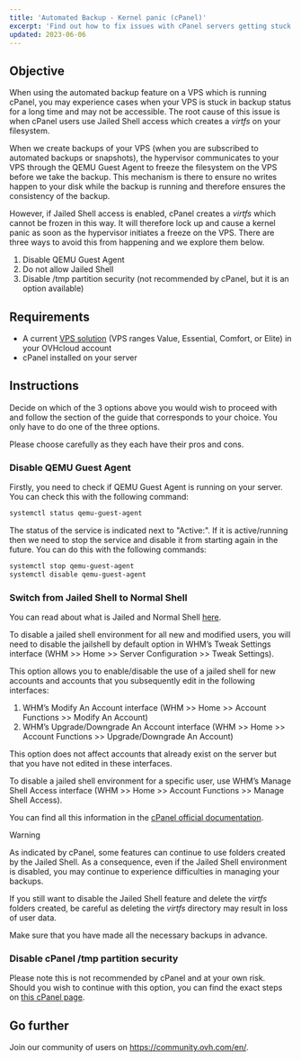 ```yaml
---
title: 'Automated Backup - Kernel panic (cPanel)'
excerpt: 'Find out how to fix issues with cPanel servers getting stuck during OVHcloud automated backup'
updated: 2023-06-06
---
```



## Objective

When using the automated backup feature on a VPS which is running cPanel, you may experience cases when your VPS is stuck in backup status for a long time and may not be accessible. The root cause of this issue is when cPanel users use Jailed Shell access which creates a *virtfs* on your filesystem.

When we create backups of your VPS (when you are subscribed to automated backups or snapshots), the hypervisor communicates to your VPS through the QEMU Guest Agent to freeze the filesystem on the VPS before we take the backup. This mechanism is there to ensure no writes happen to your disk while the backup is running and therefore ensures the consistency of the backup.

However, if Jailed Shell access is enabled, cPanel creates a *virtfs* which cannot be frozen in this way. It will therefore lock up and cause a kernel panic as soon as the hypervisor initiates a freeze on the VPS. There are three ways to avoid this from happening and we explore them below.

1. Disable QEMU Guest Agent
2. Do not allow Jailed Shell
3. Disable /tmp partition security (not recommended by cPanel, but it is an option available)

## Requirements

- A current [VPS solution](https://www.ovhcloud.com/en-au/vps/) (VPS ranges Value, Essential, Comfort, or Elite) in your OVHcloud account
- cPanel installed on your server

## Instructions

Decide on which of the 3 options above you would wish to proceed with and follow the section of the guide that corresponds to your choice. You only have to do one of the three options.

Please choose carefully as they each have their pros and cons.

### Disable QEMU Guest Agent

Firstly, you need to check if QEMU Guest Agent is running on your server. You can check this with the following command:

```bash
systemctl status qemu-guest-agent
```

The status of the service is indicated next to "Active:". If it is active/running then we need to stop the service and disable it from starting again in the future. You can do this with the following commands:

```bash
systemctl stop qemu-guest-agent
systemctl disable qemu-guest-agent
```

### Switch from Jailed Shell to Normal Shell

You can read about what is Jailed and Normal Shell [here](https://support.cpanel.net/hc/en-us/articles/360051992634-Differences-Between-Normal-and-Jailed-Shell).

To disable a jailed shell environment for all new and modified users, you will need to disable the jailshell by default option in WHM’s Tweak Settings interface (WHM >> Home >> Server Configuration >> Tweak Settings).

This option allows you to enable/disable the use of a jailed shell for new accounts and accounts that you subsequently edit in the following interfaces:

1. WHM’s Modify An Account interface (WHM >> Home >> Account Functions >> Modify An Account)
2. WHM’s Upgrade/Downgrade An Account interface (WHM >> Home >> Account Functions >> Upgrade/Downgrade An Account)

This option does not affect accounts that already exist on the server but that you have not edited in these interfaces.

To disable a jailed shell environment for a specific user, use WHM’s Manage Shell Access interface (WHM >> Home >> Account Functions >> Manage Shell Access).

You can find all this information in the [cPanel official documentation](https://docs.cpanel.net/knowledge-base/accounts/virtfs-jailed-shell/#disable-or-remove-a-jailed-shell-environment).

> [!warning]
>
> As indicated by cPanel, some features can continue to use folders created by the Jailed Shell. As a consequence, even if the Jailed Shell environment is disabled, you may continue to experience difficulties in managing your backups.
>
> If you still want to disable the Jailed Shell feature and delete the *virtfs* folders created, be careful as deleting the *virtfs* directory may result in loss of user data.
>
> Make sure that you have made all the necessary backups in advance.

### Disable cPanel /tmp partition security

Please note this is not recommended by cPanel and at your own risk. Should you wish to continue with this option, you can find the exact steps on [this cPanel page](https://docs.cpanel.net/knowledge-base/security/tips-to-make-your-server-more-secure/#harden-your-tmp-partition).


## Go further

Join our community of users on <https://community.ovh.com/en/>.
